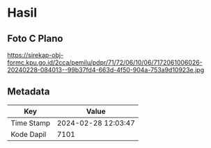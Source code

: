 # Hasil

## Foto C Plano

https://sirekap-obj-formc.kpu.go.id/2cca/pemilu/pdpr/71/72/06/10/06/7172061006026-20240228-084013--99b37fd4-663d-4f50-904a-753a9d10923e.jpg


## Metadata

| Key        | Value               |
| ---------- | ------------------- |
| Time Stamp | 2024-02-28 12:03:47 |
| Kode Dapil | 7101                |



